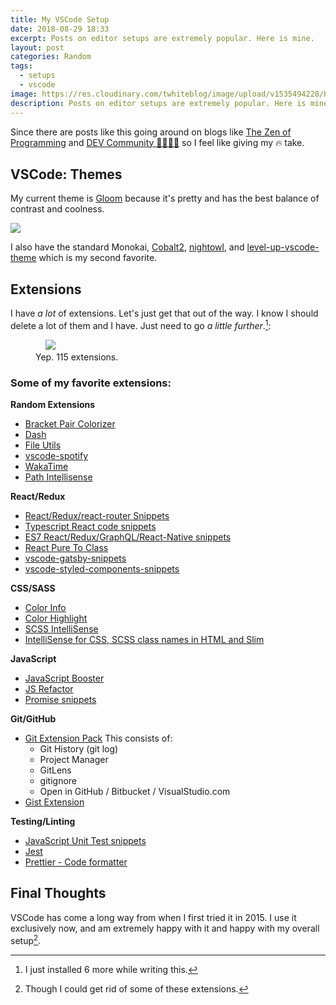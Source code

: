 ```yaml
---
title: My VSCode Setup
date: 2018-08-29 18:33
excerpt: Posts on editor setups are extremely popular. Here is mine.
layout: post
categories: Random
tags:
  - setups
  - vscode
image: https://res.cloudinary.com/twhiteblog/image/upload/v1535494228/Header%20Images/alexandru-acea-582050-unsplash.jpg
description: Posts on editor setups are extremely popular. Here is mine.
---
```


Since there are posts like this going around on blogs like [The Zen of Programming](https://zen-of-programming.com/vs-code-setup) and [DEV Community 👩‍💻👨‍💻](https://dev.to/nickytonline/my-visual-studio-code-setup-2ima) so I feel like giving my 🔥 take.

## VSCode: Themes

My current theme is [Gloom](https://github.com/agirton/gloom) because it's pretty and has the best balance of contrast and coolness.

![](https://res.cloudinary.com/twhiteblog/image/upload/c_scale,w_2737/v1535424698/My%20VSCode%20Setup/Main%20Interface/Screenshot-2018-08-27_10-44-30_PM.png)

I also have the standard Monokai, [Cobalt2](https://github.com/wesbos/cobalt2/), [nightowl](https://github.com/sdras/night-owl-vscode-theme), and [level-up-vscode-theme](https://github.com/leveluptuts/level-up-vscode-theme) which is my second favorite.

## Extensions

I have *a lot* of extensions. Let's just get that out of the way. I know I should delete a lot of them and I have. Just need to go *a little further*.[^1]:

<figure>
    <img src="https://res.cloudinary.com/twhiteblog/image/upload/v1535578739/My%20VSCode%20Setup/Extensions/extensions_vscode.png" />
    <figcaption>
       Yep. 115 extensions.
    </figcaption>
</figure>

### Some of my favorite extensions:


**Random Extensions**
- [Bracket Pair Colorizer](https://marketplace.visualstudio.com/items?itemName=CoenraadS.bracket-pair-colorizer)
- [Dash](https://marketplace.visualstudio.com/items?itemName=deerawan.vscode-dash)
- [File Utils](https://marketplace.visualstudio.com/items?itemName=sleistner.vscode-fileutils)
- [vscode-spotify](https://marketplace.visualstudio.com/items?itemName=shyykoserhiy.vscode-spotify)
- [WakaTime](https://marketplace.visualstudio.com/items?itemName=WakaTime.vscode-wakatime)
- [Path Intellisense](https://marketplace.visualstudio.com/items?itemName=christian-kohler.path-intellisense)

**React/Redux**
- [React/Redux/react-router Snippets](https://marketplace.visualstudio.com/items?itemName=discountry.react-redux-react-router-snippets)
- [Typescript React code snippets](https://marketplace.visualstudio.com/items?itemName=infeng.vscode-react-typescript)
- [ES7 React/Redux/GraphQL/React-Native snippets](https://marketplace.visualstudio.com/items?itemName=dsznajder.es7-react-js-snippets)
- [React Pure To Class](https://marketplace.visualstudio.com/items?itemName=angryobject.react-pure-to-class-vscode)
- [vscode-gatsby-snippets](https://marketplace.visualstudio.com/items?itemName=nickytonline.vscode-gatsby-snippets)
- [vscode-styled-components-snippets](https://marketplace.visualstudio.com/items?itemName=lXSPandora.vscode-styled-components-snippets)

**CSS/SASS**
- [Color Info](https://marketplace.visualstudio.com/items?itemName=bierner.color-info)
- [Color Highlight](https://marketplace.visualstudio.com/items?itemName=naumovs.color-highlight)
- [SCSS IntelliSense](https://marketplace.visualstudio.com/items?itemName=mrmlnc.vscode-scss)
- [IntelliSense for CSS, SCSS class names in HTML and Slim](https://marketplace.visualstudio.com/items?itemName=gencer.html-slim-scss-css-class-completion)

**JavaScript**
- [JavaScript Booster](https://marketplace.visualstudio.com/items?itemName=sburg.vscode-javascript-booster)
- [JS Refactor](https://marketplace.visualstudio.com/items?itemName=cmstead.jsrefactor)
- [Promise snippets](https://marketplace.visualstudio.com/items?itemName=progre.promise-snippets)

**Git/GitHub**
- [Git Extension Pack](https://marketplace.visualstudio.com/items?itemName=donjayamanne.git-extension-pack)
  This consists of:
  -  Git History (git log)
  - Project Manager
  - GitLens
  - gitignore
  - Open in GitHub / Bitbucket / VisualStudio.com
- [Gist Extension](https://marketplace.visualstudio.com/items?itemName=kenhowardpdx.vscode-gist)

**Testing/Linting**
- [JavaScript Unit Test snippets](https://marketplace.visualstudio.com/items?itemName=iZDT.javascript-unit-test-snippet)
- [Jest](https://marketplace.visualstudio.com/items?itemName=Orta.vscode-jest)
- [Prettier - Code formatter](https://marketplace.visualstudio.com/items?itemName=esbenp.prettier-vscode)

## Final Thoughts

VSCode has come a long way from when I first tried it in 2015. I use it exclusively now, and am extremely happy with it and happy with my overall setup[^2].


[^1]: I just installed 6 more while writing this.
[^2]: Though I could get rid of some of these extensions.
